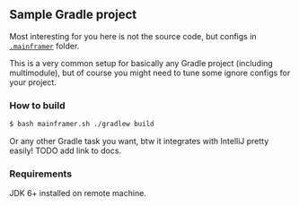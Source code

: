 ## Sample Gradle project

Most interesting for you here is not the source code, but configs in [`.mainframer`](.mainframer) folder.

This is a very common setup for basically any Gradle project (including multimodule), but of course you might need to tune some ignore configs for your project.

### How to build

```bash
$ bash mainframer.sh ./gradlew build
```

Or any other Gradle task you want, btw it integrates with IntelliJ pretty easily! TODO add link to docs.

### Requirements

JDK 6+ installed on remote machine.
